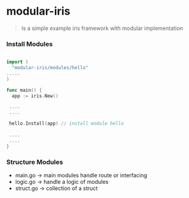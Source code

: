 # modular-iris
> Is a simple example iris framework with modular implementation

### Install Modules
```go

import (
  "modular-iris/modules/hello"
.....
)

func main() {
  app := iris.New()

 ....
 ....

 hello.Install(app) // install module hello
 
 ....
 ....
}
```

### Structure Modules
- main.go -> main modules handle route or interfacing
- logic.go -> handle a logic of modules
- struct.go -> collection of a struct 